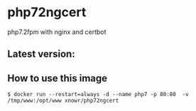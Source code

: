 # php72ngcert
php7.2fpm with nginx and certbot

## Latest version:


## How to use this image

```shell
$ docker run --restart=always -d --name php7 -p 80:80  -v /tmp/www:/opt/www xnowr/php72ngcert
```


